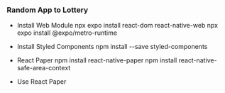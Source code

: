 ### Random App to Lottery


* Install Web Module
npx expo install react-dom react-native-web
npx expo install @expo/metro-runtime


* Install Styled Components
npm install --save styled-components

* React Paper
npm install react-native-paper
npm install react-native-safe-area-context

* Use React Paper
  <PaperProvider>
    <Main/>
  <PaperProvider>